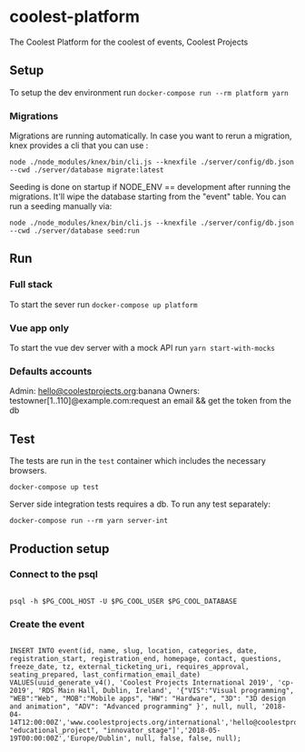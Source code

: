 # coolest-platform

The Coolest Platform for the coolest of events, Coolest Projects

## Setup

To setup the dev environment run `docker-compose run --rm platform yarn`

### Migrations

Migrations are running automatically. In case you want to rerun a migration, knex provides a cli that you can use :

`node ./node_modules/knex/bin/cli.js --knexfile ./server/config/db.json --cwd ./server/database migrate:latest`

Seeding is done on startup if NODE_ENV == development after running the migrations. It'll wipe the database starting from the "event" table.
You can run a seeding manually via:

`node ./node_modules/knex/bin/cli.js --knexfile ./server/config/db.json --cwd ./server/database seed:run`

## Run

### Full stack

To start the sever run `docker-compose up platform`

### Vue app only

To start the vue dev server with a mock API run `yarn start-with-mocks`

### Defaults accounts

Admin: hello@coolestprojects.org:banana
Owners: testowner[1..110]@example.com:request an email && get the token from the db

## Test

The tests are run in the `test` container
which includes the necessary browsers.

```
docker-compose up test
```

Server side integration tests requires a db. To run any test separately: 
```
docker-compose run --rm yarn server-int
```
## Production setup
### Connect to the psql
```

psql -h $PG_COOL_HOST -U $PG_COOL_USER $PG_COOL_DATABASE

```

### Create the event
```

INSERT INTO event(id, name, slug, location, categories, date, registration_start, registration_end, homepage, contact, questions, freeze_date, tz, external_ticketing_uri, requires_approval, seating_prepared, last_confirmation_email_date) VALUES(uuid_generate_v4(), 'Coolest Projects International 2019', 'cp-2019', 'RDS Main Hall, Dublin, Ireland', '{"VIS":"Visual programming", "WEB":"Web", "MOB":"Mobile apps", "HW": "Hardware", "3D": "3D design and animation", "ADV": "Advanced programming" }', null, null, '2018-04-14T12:00:00Z','www.coolestprojects.org/international','hello@coolestprojects.org','["social_project", "educational_project", "innovator_stage"]','2018-05-19T00:00:00Z','Europe/Dublin', null, false, false, null);

```

